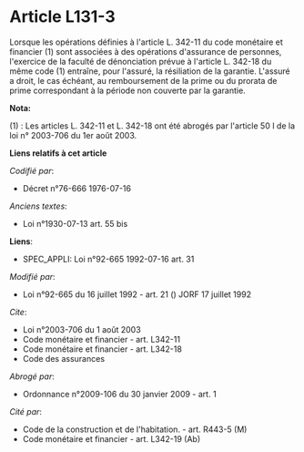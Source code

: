 # Article L131-3

Lorsque les opérations définies à l'article L. 342-11 du code monétaire et financier (1) sont associées à des opérations
d'assurance de personnes, l'exercice de la faculté de dénonciation prévue à l'article L. 342-18 du même code (1) entraîne,
pour l'assuré, la résiliation de la garantie. L'assuré a droit, le cas échéant, au remboursement de la prime ou du prorata de
prime correspondant à la période non couverte par la garantie.

**Nota:**

(1) : Les articles L. 342-11 et L. 342-18 ont été abrogés par l'article 50 I de la loi n° 2003-706 du 1er août 2003.

**Liens relatifs à cet article**

_Codifié par_:

  - Décret n°76-666 1976-07-16

_Anciens textes_:

  - Loi n°1930-07-13 art. 55 bis

**Liens**:

  - SPEC_APPLI: Loi n°92-665 1992-07-16 art. 31

_Modifié par_:

  - Loi n°92-665 du 16 juillet 1992 - art. 21 () JORF 17 juillet 1992

_Cite_:

  - Loi n°2003-706 du 1 août 2003
  - Code monétaire et financier - art. L342-11
  - Code monétaire et financier - art. L342-18
  - Code des assurances

_Abrogé par_:

  - Ordonnance n°2009-106 du 30 janvier 2009 - art. 1

_Cité par_:

  - Code de la construction et de l'habitation. - art. R443-5 (M)
  - Code monétaire et financier - art. L342-19 (Ab)
